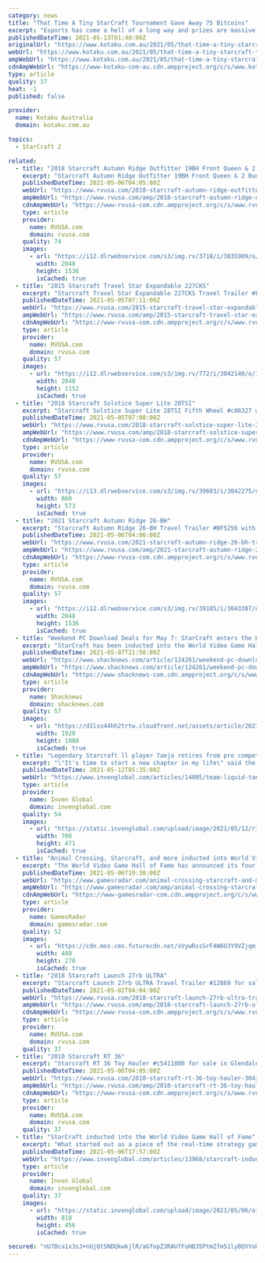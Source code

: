 ```yaml
---
category: news
title: "That Time A Tiny StarCraft Tournament Gave Away 75 Bitcoins"
excerpt: "Esports has come a hell of a long way and prizes are massive, but they might not have netted you anywhere near as much as what placing 5th to 8th in this StarCraft 2 tournament would have got you."
publishedDateTime: 2021-05-13T01:48:00Z
originalUrl: "https://www.kotaku.com.au/2021/05/that-time-a-tiny-starcraft-tournament-gave-away-75-bitcoins/"
webUrl: "https://www.kotaku.com.au/2021/05/that-time-a-tiny-starcraft-tournament-gave-away-75-bitcoins/"
ampWebUrl: "https://www.kotaku.com.au/2021/05/that-time-a-tiny-starcraft-tournament-gave-away-75-bitcoins/amp/"
cdnAmpWebUrl: "https://www-kotaku-com-au.cdn.ampproject.org/c/s/www.kotaku.com.au/2021/05/that-time-a-tiny-starcraft-tournament-gave-away-75-bitcoins/amp/"
type: article
quality: 37
heat: -1
published: false

provider:
  name: Kotaku Australia
  domain: kotaku.com.au

topics:
  - StarCraft 2

related:
  - title: "2018 Starcraft Autumn Ridge Outfitter 19BH Front Queen & 2 Bunk Beds"
    excerpt: "Starcraft Autumn Ridge Outfitter 19BH Front Queen & 2 Bunk Beds Travel Trailer #TT13844 with 33 photos for sale in Williamstown, New Jersey 08094. See this unit and thousands more at RVUSA.com. Updated Daily."
    publishedDateTime: 2021-05-06T04:05:00Z
    webUrl: "https://www.rvusa.com/2018-starcraft-autumn-ridge-outfitter-19bh-front-queen-2-bunk-beds-travel-trailer-3035909"
    ampWebUrl: "https://www.rvusa.com/amp/2018-starcraft-autumn-ridge-outfitter-19bh-front-queen-2-bunk-beds-travel-trailer-3035909"
    cdnAmpWebUrl: "https://www-rvusa-com.cdn.ampproject.org/c/s/www.rvusa.com/amp/2018-starcraft-autumn-ridge-outfitter-19bh-front-queen-2-bunk-beds-travel-trailer-3035909"
    type: article
    provider:
      name: RVUSA.com
      domain: rvusa.com
    quality: 74
    images:
      - url: "https://i12.dlrwebservice.com/s3/img.rv/3718/i/3035909/o/1_3718_3035909_121729636.jpg"
        width: 2048
        height: 1536
        isCached: true
  - title: "2015 Starcraft Travel Star Expandable 227CKS"
    excerpt: "Starcraft Travel Star Expandable 227CKS Travel Trailer #FG129373-A with 28 photos for sale in Cincinnati, Ohio 45251. See this unit and thousands more at RVUSA.com. Updated Daily."
    publishedDateTime: 2021-05-05T07:11:00Z
    webUrl: "https://www.rvusa.com/2015-starcraft-travel-star-expandable-227cks-travel-trailer-3042140"
    ampWebUrl: "https://www.rvusa.com/amp/2015-starcraft-travel-star-expandable-227cks-travel-trailer-3042140"
    cdnAmpWebUrl: "https://www-rvusa-com.cdn.ampproject.org/c/s/www.rvusa.com/amp/2015-starcraft-travel-star-expandable-227cks-travel-trailer-3042140"
    type: article
    provider:
      name: RVUSA.com
      domain: rvusa.com
    quality: 57
    images:
      - url: "https://i12.dlrwebservice.com/s3/img.rv/772/i/3042140/o/1_772_3042140_121693444.jpg"
        width: 2048
        height: 1152
        isCached: true
  - title: "2018 Starcraft Solstice Super Lite 28TSI"
    excerpt: "Starcraft Solstice Super Lite 28TSI Fifth Wheel #c86327 with 5 photos for sale in Hendersonville, Tennessee 37075. See this unit and thousands more at RVUSA.com. Updated Daily."
    publishedDateTime: 2021-05-05T07:08:00Z
    webUrl: "https://www.rvusa.com/2018-starcraft-solstice-super-lite-28tsi-fifth-wheel-3042275"
    ampWebUrl: "https://www.rvusa.com/amp/2018-starcraft-solstice-super-lite-28tsi-fifth-wheel-3042275"
    cdnAmpWebUrl: "https://www-rvusa-com.cdn.ampproject.org/c/s/www.rvusa.com/amp/2018-starcraft-solstice-super-lite-28tsi-fifth-wheel-3042275"
    type: article
    provider:
      name: RVUSA.com
      domain: rvusa.com
    quality: 57
    images:
      - url: "https://i13.dlrwebservice.com/s3/img.rv/39603/i/3042275/o/1_39603_3042275_121697213.jpg"
        width: 860
        height: 573
        isCached: true
  - title: "2021 Starcraft Autumn Ridge 26-BH"
    excerpt: "Starcraft Autumn Ridge 26-BH Travel Trailer #BF5256 with 42 photos for sale in Clayton, Delaware 19938. See this unit and thousands more at RVUSA.com. Updated Daily."
    publishedDateTime: 2021-05-06T04:06:00Z
    webUrl: "https://www.rvusa.com/2021-starcraft-autumn-ridge-26-bh-travel-trailer-3043387"
    ampWebUrl: "https://www.rvusa.com/amp/2021-starcraft-autumn-ridge-26-bh-travel-trailer-3043387"
    cdnAmpWebUrl: "https://www-rvusa-com.cdn.ampproject.org/c/s/www.rvusa.com/amp/2021-starcraft-autumn-ridge-26-bh-travel-trailer-3043387"
    type: article
    provider:
      name: RVUSA.com
      domain: rvusa.com
    quality: 57
    images:
      - url: "https://i12.dlrwebservice.com/s3/img.rv/39105/i/3043387/o/1_39105_3043387_121725952.jpg"
        width: 2048
        height: 1536
        isCached: true
  - title: "Weekend PC Download Deals for May 7: StarCraft enters the Hall of Fame"
    excerpt: "StarCraft has been inducted into the World Video Game Hall of Fame and Blizzard is celebrating with a full franchise sale."
    publishedDateTime: 2021-05-07T21:50:00Z
    webUrl: "https://www.shacknews.com/article/124261/weekend-pc-download-deals-for-may-7-starcraft-enters-the-hall-of-fame"
    ampWebUrl: "https://www.shacknews.com/article/124261/weekend-pc-download-deals-for-may-7-starcraft-enters-the-hall-of-fame?amphtml=1"
    cdnAmpWebUrl: "https://www-shacknews-com.cdn.ampproject.org/c/s/www.shacknews.com/article/124261/weekend-pc-download-deals-for-may-7-starcraft-enters-the-hall-of-fame?amphtml=1"
    type: article
    provider:
      name: Shacknews
      domain: shacknews.com
    quality: 57
    images:
      - url: "https://d1lss44hh2trtw.cloudfront.net/assets/article/2021/05/07/starcraft-pcdeals_feature.jpg"
        width: 1920
        height: 1080
        isCached: true
  - title: "Legendary Starcraft ll player Taeja retires from pro competition"
    excerpt: "\"It's time to start a new chapter in my life\" said the legendary Terran player as he hung up his mouse and keyboard for the final time."
    publishedDateTime: 2021-05-12T05:35:00Z
    webUrl: "https://www.invenglobal.com/articles/14005/team-liquid-taeja-retires-starcraft-ll"
    type: article
    provider:
      name: Inven Global
      domain: invenglobal.com
    quality: 54
    images:
      - url: "https://static.invenglobal.com/upload/image/2021/05/12/r1620801058518794.jpeg"
        width: 708
        height: 471
        isCached: true
  - title: "Animal Crossing, Starcraft, and more inducted into World Video Game Hall of Fame"
    excerpt: "The World Video Game Hall of Fame has announced its four 2021 inductees: Animal Crossing, Starcraft, Microsoft Flight Simulator, and Where in the World is Carmen Sandiego? The inductees were ..."
    publishedDateTime: 2021-05-06T19:38:00Z
    webUrl: "https://www.gamesradar.com/animal-crossing-starcraft-and-more-inducted-into-world-video-game-hall-of-fame/"
    ampWebUrl: "https://www.gamesradar.com/amp/animal-crossing-starcraft-and-more-inducted-into-world-video-game-hall-of-fame/"
    cdnAmpWebUrl: "https://www-gamesradar-com.cdn.ampproject.org/c/s/www.gamesradar.com/amp/animal-crossing-starcraft-and-more-inducted-into-world-video-game-hall-of-fame/"
    type: article
    provider:
      name: GamesRadar
      domain: gamesradar.com
    quality: 52
    images:
      - url: "https://cdn.mos.cms.futurecdn.net/xVywRssSrF4W6U3Y9VZjqm-480-80.jpg"
        width: 480
        height: 270
        isCached: true
  - title: "2018 Starcraft Launch 27rb ULTRA"
    excerpt: "Starcraft Launch 27rb ULTRA Travel Trailer #12869 for sale in Eureka, Missouri 63025. See this unit and thousands more at RVUSA.com. Updated Daily."
    publishedDateTime: 2021-05-02T04:04:00Z
    webUrl: "https://www.rvusa.com/2018-starcraft-launch-27rb-ultra-travel-trailer-3040561"
    ampWebUrl: "https://www.rvusa.com/amp/2018-starcraft-launch-27rb-ultra-travel-trailer-3040561"
    cdnAmpWebUrl: "https://www-rvusa-com.cdn.ampproject.org/c/s/www.rvusa.com/amp/2018-starcraft-launch-27rb-ultra-travel-trailer-3040561"
    type: article
    provider:
      name: RVUSA.com
      domain: rvusa.com
    quality: 37
  - title: "2010 Starcraft RT 36"
    excerpt: "Starcraft RT 36 Toy Hauler #c5411800 for sale in Glendale, Arizona 85308. See this unit and thousands more at RVUSA.com. Updated Daily."
    publishedDateTime: 2021-05-06T04:05:00Z
    webUrl: "https://www.rvusa.com/2010-starcraft-rt-36-toy-hauler-3043118"
    ampWebUrl: "https://www.rvusa.com/amp/2010-starcraft-rt-36-toy-hauler-3043118"
    cdnAmpWebUrl: "https://www-rvusa-com.cdn.ampproject.org/c/s/www.rvusa.com/amp/2010-starcraft-rt-36-toy-hauler-3043118"
    type: article
    provider:
      name: RVUSA.com
      domain: rvusa.com
    quality: 37
  - title: "StarCraft inducted into the World Video Game Hall of Fame"
    excerpt: "What started out as a piece of the real-time strategy game genre that featured humans and aliens from across the solar system back in 1998 has landed on earth in the World Video Game Hall of Fame."
    publishedDateTime: 2021-05-06T17:57:00Z
    webUrl: "https://www.invenglobal.com/articles/13968/starcraft-inducted-into-the-world-video-game-hall-of-fame"
    type: article
    provider:
      name: Inven Global
      domain: invenglobal.com
    quality: 37
    images:
      - url: "https://static.invenglobal.com/upload/image/2021/05/06/o1620322211028365.jpeg"
        width: 810
        height: 456
        isCached: true

secured: "nU7Bca1x3sJ+nUjQt5NDQkwkjlR/aGfopZ3RAUfFuHB35PtmZfm51lyBQVYoUF/B13aKyh5wQZDggWpW8kJspN2keBMrKZ21VrM9951Xf95/JEIlJo/fL+EhBcSp0FmsT+Y1kDqJ3ICRHbisiIs7Fi5Rvuw2fgoIkS+gaQXlYrFEiSZ4JzokAqFodhH0pLj6hGNFVtLwWFnQkaX1bbUCCGGykhhWOHI5SFLIm1ruuKAeIfmlB5OC++H4G0zmDlKpSKCpoX5qDNLDcGBqPmvNNza0FR+w1pShviUIgBund1szcn5s55Zw0CSEcpqWIkAl0JicuSi5XByJFCGzamIL20HO/oFLyMw9ZOSfHeJi15Y=;IIjg0eB1jPcgccTkf/kisw=="
---
```


